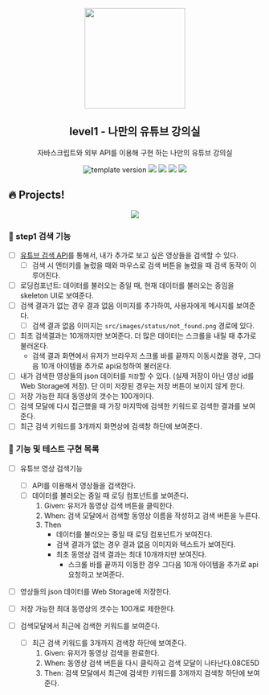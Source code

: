 <p align="middle" >
  <img width="200px;" src="./src/images/readme/laptop_with_youtube_logo.png"/>
</p>
<h2 align="middle">level1 - 나만의 유튜브 강의실</h2>
<p align="middle">자바스크립트와 외부 API를 이용해 구현 하는 나만의 유튜브 강의실</p>
<p align="middle">
  <img src="https://img.shields.io/badge/version-1.0.0-blue?style=flat-square" alt="template version"/>
  <img src="https://img.shields.io/badge/language-html-red.svg?style=flat-square"/>
  <img src="https://img.shields.io/badge/language-css-blue.svg?style=flat-square"/>
  <img src="https://img.shields.io/badge/language-js-yellow.svg?style=flat-square"/>
  <a href="https://github.com/daybrush/moveable/blob/master/LICENSE" target="_blank">
    <img src="https://img.shields.io/github/license/daybrush/moveable.svg?style=flat-square&label=license&color=08CE5D"/>
  </a>
</p>

## 🔥 Projects!

<p align="middle">
  <img src="./src/images/readme/youtube_classroom_preview.png">
</p>

### 🎯 step1 검색 기능

- [ ] [유튜브 검색 API](https://developers.google.com/youtube/v3/getting-started?hl=ko)를 통해서, 내가 추가로 보고 싶은 영상들을 검색할 수 있다.
  - [ ] 검색 시 엔터키를 눌렀을 때와 마우스로 검색 버튼을 눌렀을 때 검색 동작이 이루어진다.
- [ ] 로딩컴포넌트: 데이터를 불러오는 중일 때, 현재 데이터를 불러오는 중임을 skeleton UI로 보여준다.
- [ ] 검색 결과가 없는 경우 결과 없음 이미지를 추가하여, 사용자에게 메시지를 보여준다.
  - [ ] 검색 결과 없음 이미지는 `src/images/status/not_found.png` 경로에 있다.
- [ ] 최초 검색결과는 10개까지만 보여준다. 더 많은 데이터는 스크롤을 내릴 때 추가로 불러온다.
  - 검색 결과 화면에서 유저가 브라우저 스크롤 바를 끝까지 이동시켰을 경우, 그다음 10개 아이템을 추가로 api요청하여 불러온다.
- [ ] 내가 검색한 영상들의 json 데이터를 `저장`할 수 있다. (실제 저장이 아닌 영상 id를 Web Storage에 저장). 단 이미 저장된 경우는 저장 버튼이 보이지 않게 한다.
- [ ] 저장 가능한 최대 동영상의 갯수는 100개이다.
- [ ] 검색 모달에 다시 접근했을 때 가장 마지막에 검색한 키워드로 검색한 결과를 보여준다.
- [ ] 최근 검색 키워드를 3개까지 화면상에 검색창 하단에 보여준다.

### 📝 기능 및 테스트 구현 목록

- [ ] 유튜브 영상 검색기능

  - [ ] API를 이용해서 영상들을 검색한다.
  - [ ] 데이터를 불러오는 중일 때 로딩 컴포넌트를 보여준다.
    1. Given: 유저가 동영상 검색 버튼을 클릭한다.
    2. When: 검색 모달에서 검색할 동영상 이름을 작성하고 검색 버튼을 누른다.
    3. Then
       - 데이터를 불러오는 중일 때 로딩 컴포넌트가 보여진다.
       - 검색 결과가 없는 경우 결과 없음 이미지와 텍스트가 보여진다.
       - 최초 동영상 검색 결과는 최대 10개까지만 보여진다.
         - 스크롤 바를 끝까지 이동한 경우 그다음 10개 아이템을 추가로 api 요청하고 보여준다.

- [ ] 영상들의 json 데이터를 Web Storage에 저장한다.
- [ ] 저장 가능한 최대 동영상의 갯수는 100개로 제한한다.
- [ ] 검색모달에서 최근에 검색한 키워드를 보여준다.
  - [ ] 최근 검색 키워드를 3개까지 검색창 하단에 보여준다.
    1. Given: 유저가 동영상 검색을 완료한다.
    2. When: 동영상 검색 버튼을 다시 클릭하고 검색 모달이 나타난다.08CE5D
    3. Then: 검색 모달에서 최근에 검색한 키워드를 3개까지 검색창 하단에 보여준다.
